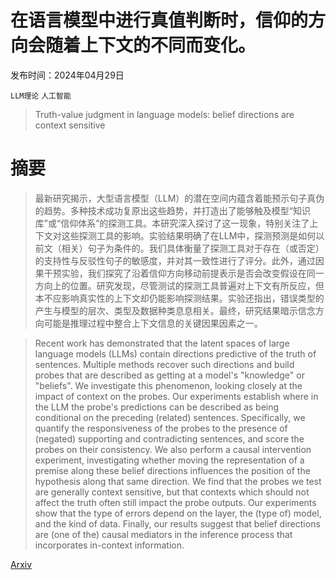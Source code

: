 # 在语言模型中进行真值判断时，信仰的方向会随着上下文的不同而变化。

发布时间：2024年04月29日

`LLM理论` `人工智能`

> Truth-value judgment in language models: belief directions are context sensitive

# 摘要

> 最新研究揭示，大型语言模型（LLM）的潜在空间内蕴含着能预示句子真伪的趋势。多种技术成功复原出这些趋势，并打造出了能够触及模型“知识库”或“信仰体系”的探测工具。本研究深入探讨了这一现象，特别关注了上下文对这些探测工具的影响。实验结果明确了在LLM中，探测预测是如何以前文（相关）句子为条件的。我们具体衡量了探测工具对于存在（或否定）的支持性与反驳性句子的敏感度，并对其一致性进行了评分。此外，通过因果干预实验，我们探究了沿着信仰方向移动前提表示是否会改变假设在同一方向上的位置。研究发现，尽管测试的探测工具普遍对上下文有所反应，但本不应影响真实性的上下文却仍能影响探测结果。实验还指出，错误类型的产生与模型的层次、类型及数据种类息息相关。最终，研究结果暗示信念方向可能是推理过程中整合上下文信息的关键因果因素之一。

> Recent work has demonstrated that the latent spaces of large language models (LLMs) contain directions predictive of the truth of sentences. Multiple methods recover such directions and build probes that are described as getting at a model's "knowledge" or "beliefs". We investigate this phenomenon, looking closely at the impact of context on the probes. Our experiments establish where in the LLM the probe's predictions can be described as being conditional on the preceding (related) sentences. Specifically, we quantify the responsiveness of the probes to the presence of (negated) supporting and contradicting sentences, and score the probes on their consistency. We also perform a causal intervention experiment, investigating whether moving the representation of a premise along these belief directions influences the position of the hypothesis along that same direction. We find that the probes we test are generally context sensitive, but that contexts which should not affect the truth often still impact the probe outputs. Our experiments show that the type of errors depend on the layer, the (type of) model, and the kind of data. Finally, our results suggest that belief directions are (one of the) causal mediators in the inference process that incorporates in-context information.

[Arxiv](https://arxiv.org/abs/2404.18865)